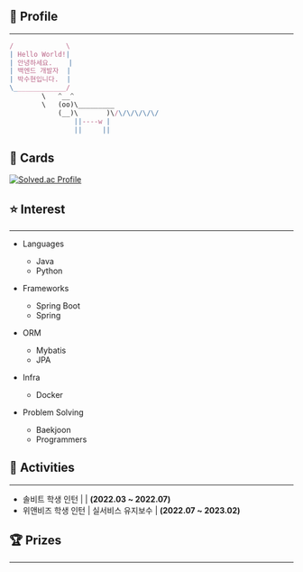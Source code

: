 ## 👤 Profile

---

```jsx
/             \
| Hello World!|
| 안녕하세요.    |
| 백엔드 개발자  |
| 박수현입니다.  |
\_____________/
        \   ^__^
        \   (oo)\_________
            (__)\       )\/\/\/\/\/\/
                ||----w |
                ||     ||
```

## 📙 Cards
[![Solved.ac Profile](http://mazassumnida.wtf/api/generate_badge?boj=qkrtngus116)](https://solved.ac/qkrtngus116)
  
## ⭐ Interest
---
- Languages
    - Java
    - Python

- Frameworks
    - Spring Boot
    - Spring
- ORM
    - Mybatis
    - JPA
- Infra
    - Docker
- Problem Solving
    - Baekjoon
    - Programmers

## 📔 Activities
---
- 솔비트 학생 인턴 | | **(2022.03 ~ 2022.07)**
- 위앤비즈 학생 인턴 | 실서비스 유지보수 | **(2022.07 ~ 2023.02)**

## 🏆 Prizes
---

